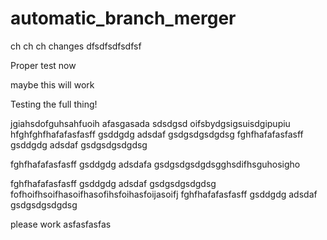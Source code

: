 # automatic_branch_merger

ch ch ch changes
dfsdfsdfsdfsf

Proper test now

maybe this will work


Testing the full thing!

jgiahsdofguhsahfuoih afasgasada
sdsdgsd
oifsbydgsigsuisdgipupiu
hfghfghfhafafasfasff
gsddgdg
adsdaf
gsdgsdgsdgdsg
fghfhafafasfasff
gsddgdg
adsdaf
gsdgsdgsdgdsg

fghfhafafasfasff
gsddgdg
adsdafa
gsdgsdgsdgdsgghsdifhsguhosigho

fghfhafafasfasff
gsddgdg
adsdaf
gsdgsdgsdgdsg
fofhoifhsoifhasoifhasofihsfoihasfoijasoifj
fghfhafafasfasff
gsddgdg
adsdaf
gsdgsdgsdgdsg

please work
asfasfasfas
